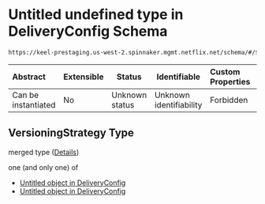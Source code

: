 # Untitled undefined type in DeliveryConfig Schema

```txt
https://keel-prestaging.us-west-2.spinnaker.mgmt.netflix.net/schema/#/$defs/VersioningStrategy
```




| Abstract            | Extensible | Status         | Identifiable            | Custom Properties | Additional Properties | Access Restrictions | Defined In                                                    |
| :------------------ | ---------- | -------------- | ----------------------- | :---------------- | --------------------- | ------------------- | ------------------------------------------------------------- |
| Can be instantiated | No         | Unknown status | Unknown identifiability | Forbidden         | Allowed               | none                | [keel.schema.json\*](keel.schema.json "open original schema") |

## VersioningStrategy Type

merged type ([Details](keel-defs-versioningstrategy.md))

one (and only one) of

-   [Untitled object in DeliveryConfig](keel-defs-debiansemverversioningstrategy.md "check type definition")
-   [Untitled object in DeliveryConfig](keel-defs-dockerversioningstrategy.md "check type definition")
